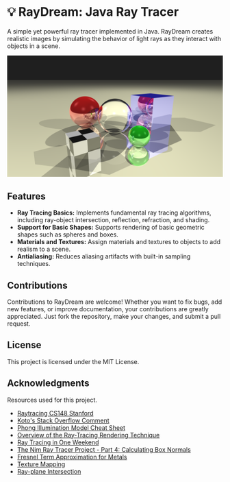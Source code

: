 # 💡 RayDream: Java Ray Tracer

A simple yet powerful ray tracer implemented in Java. RayDream creates realistic images by simulating the behavior of light rays as they interact with objects in a scene.

![example](example.png)

## Features

- **Ray Tracing Basics:** Implements fundamental ray tracing algorithms, including ray-object intersection, reflection, refraction, and shading.
- **Support for Basic Shapes:** Supports rendering of basic geometric shapes such as spheres and boxes.
- **Materials and Textures:** Assign materials and textures to objects to add realism to a scene.
- **Antialiasing:** Reduces aliasing artifacts with built-in sampling techniques.

## Contributions

Contributions to RayDream are welcome! Whether you want to fix bugs, add new features, or improve documentation, your contributions are greatly appreciated. Just fork the repository, make your changes, and submit a pull request.

## License

This project is licensed under the MIT License.

## Acknowledgments

Resources used for this project.
* [Raytracing CS148 Stanford](https://graphics.stanford.edu/courses/cs148-10-summer/as3/instructions/as3.pdf)
* [Koto's Stack Overflow Comment](https://stackoverflow.com/a/33091767)
* [Phong Illumination Model Cheat Sheet](http://rodolphe-vaillant.fr/entry/85/phong-illumination-model-cheat-sheet)
* [Overview of the Ray-Tracing Rendering Technique](https://www.scratchapixel.com/lessons/3d-basic-rendering/ray-tracing-overview/light-transport-ray-tracing-whitted.html)
* [Ray Tracing in One Weekend](https://raytracing.github.io/books/RayTracingInOneWeekend.html)
* [The Nim Ray Tracer Project - Part 4: Calculating Box Normals](https://blog.johnnovak.net/2016/10/22/the-nim-ray-tracer-project-part-4-calculating-box-normals/)
* [Fresnel Term Approximation for Metals](http://cg.iit.bme.hu/~szirmay/fresnel.pdf)
* [Texture Mapping](http://raytracerchallenge.com/bonus/texture-mapping.html)
* [Ray-plane Intersection](https://www.cs.princeton.edu/courses/archive/fall00/cs426/lectures/raycast/sld017.htm)